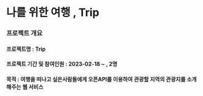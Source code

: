 # 나를 위한 여행 , Trip
### 프로젝트 개요
#### 프로젝트명 : Trip
#### 프로젝트 기간 및 참여인원 : 2023-02-18 ~   , 2명
#### 목적 :  여행을 떠나고 싶은사람들에게 오픈API를 이용하여 관광할 지역의 관광지를 소개해주는 웹 서비스
